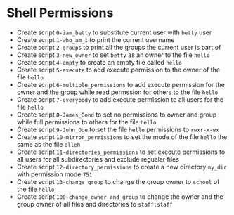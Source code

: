 # Shell Permissions

- Create script `0-iam_betty` to substitute current user with `betty` user
- Create script `1-who_am_i` to print the current username
- Create script `2-groups` to print all the groups the current user is part of
- Create script `3-new_owner` to set `betty` as an owner to the file `hello`
- Create script `4-empty` to create an empty file called `hello`
- Create script `5-execute` to add execute permission to the owner of the file `hello`
- Create script `6-multiple_permissions` to add execute permission for the owner and the group while read permssion for others to the file `hello`
- Create script `7-everybody` to add execute permission to all users for the file `hello`
- Create script `8-James_Bond` to set no permissions to owner and group while full permissions to others for the file `hello`
- Create script `9-John_Doe` to set the file `hello` permissions to `rwxr-x-wx`
- Create script `10-mirror_permissions` to set the mode of the file `hello` the same as the file `olleh`
- Create script `11-directories_permissions` to set execute permissions to all users for all subdirectories and exclude regualar files
- Create script `12-directory_permissions` to create a new directory `my_dir` with permission mode `751`
- Create script `13-change_group` to change the group owner to `school` of the file `hello`
- Create script `100-change_owner_and_group` to change the owner and the group owner of all files and directories to `staff:staff`
